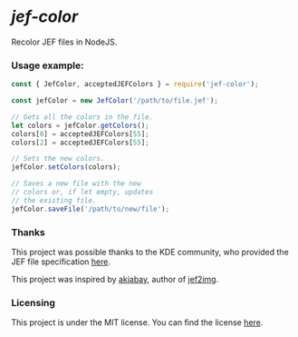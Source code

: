 # **_jef-color_**

Recolor JEF files in NodeJS.

### Usage example:

```JavaScript
const { JefColor, acceptedJEFColors } = require('jef-color');

const jefColor = new JefColor('/path/to/file.jef');

// Gets all the colors in the file.
let colors = jefColor.getColors();
colors[0] = acceptedJEFColors[55];
colors[2] = acceptedJEFColors[55];

// Sets the new colors.
jefColor.setColors(colors);

// Saves a new file with the new
// colors or, if let empty, updates
// the existing file.
jefColor.saveFile('/path/to/new/file');
```

### Thanks

This project was possible thanks to the KDE community, who provided the JEF file specification [here](https://community.kde.org/Projects/Liberty/File_Formats/Janome_Embroidery_Format).

This project was inspired by [akjabay](https://github.com/akjabay), author of [jef2img](https://github.com/akjabay/jef2img).

### Licensing

This project is under the MIT license.
You can find the license [here](./LICENSE).
